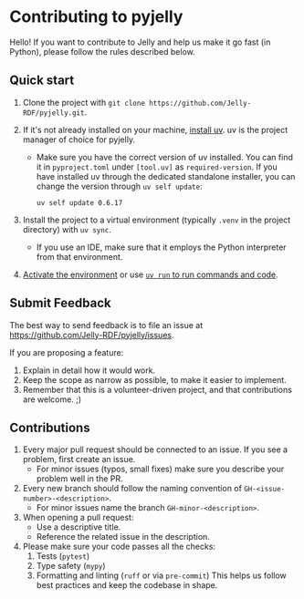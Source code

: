 # Contributing to pyjelly

Hello! If you want to contribute to Jelly and help us make it go fast (in Python), please follow the rules described below.

## Quick start

1. Clone the project with `git clone https://github.com/Jelly-RDF/pyjelly.git`.

2. If it's not already installed on your machine, [install uv](https://github.com/astral-sh/uv). uv is the project manager of choice for pyjelly. 
    * Make sure you have the correct version of uv installed. You can find it in `pyproject.toml` under `[tool.uv]` as `required-version`. If you have installed uv through the dedicated standalone installer, you can change the version through `uv self update`:
        ```
        uv self update 0.6.17
        ```

3. Install the project to a virtual environment (typically `.venv` in the project directory) with `uv sync`.
    * If you use an IDE, make sure that it employs the Python interpreter from that environment.

4. [Activate the environment](https://docs.python.org/3/library/venv.html#how-venvs-work) or use [`uv run` to run commands and code](https://docs.astral.sh/uv/guides/projects/). 

## Submit Feedback

The best way to send feedback is to file an issue at https://github.com/Jelly-RDF/pyjelly/issues.

If you are proposing a feature:

1. Explain in detail how it would work.
2. Keep the scope as narrow as possible, to make it easier to implement.
3. Remember that this is a volunteer-driven project, and that contributions are welcome. ;)

## Contributions

1. Every major pull request should be connected to an issue. If you see a problem, first create an issue.
    * For minor issues (typos, small fixes) make sure you describe your problem well in the PR.
2. Every new branch should follow the naming convention of `GH-<issue-number>-<description>`.
    * For minor issues name the branch `GH-minor-<description>`.
3. When opening a pull request:
   * Use a descriptive title.
   * Reference the related issue in the description.
4. Please make sure your code passes all the checks:
   1. Tests (`pytest`)
   2. Type safety (`mypy`)
   3. Formatting and linting (`ruff` or via `pre-commit`)
   This helps us follow best practices and keep the codebase in shape.

